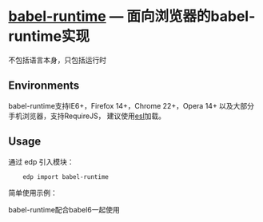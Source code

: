 # [babel-runtime](http://gitlab.baidu.com/babel/babel-runtime) — 面向浏览器的babel-runtime实现
不包括语言本身，只包括运行时

## Environments
babel-runtime支持IE6+，Firefox 14+，Chrome 22+，Opera 14+ 以及大部分手机浏览器，支持RequireJS，
建议使用[esl](https://github.com/ecomfe/esl)加载。

## Usage
通过 edp 引入模块：

``` bash
    edp import babel-runtime
```
简单使用示例：

babel-runtime配合babel6一起使用
